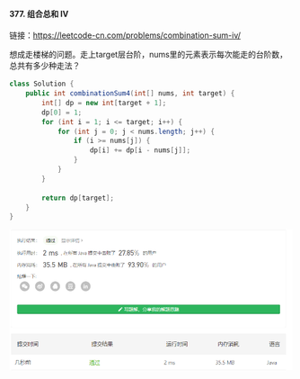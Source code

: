 #### 377. 组合总和 Ⅳ

链接：https://leetcode-cn.com/problems/combination-sum-iv/

想成走楼梯的问题。走上target层台阶，nums里的元素表示每次能走的台阶数，总共有多少种走法？

```java
class Solution {
    public int combinationSum4(int[] nums, int target) {
        int[] dp = new int[target + 1];
        dp[0] = 1;
        for (int i = 1; i <= target; i++) {
            for (int j = 0; j < nums.length; j++) {
                if (i >= nums[j]) {
                    dp[i] += dp[i - nums[j]];
                }
            }
        }

        return dp[target];
    }
}
```

![image-20210424210435203](377.组合总和Ⅳ.assets/image-20210424210435203.png)